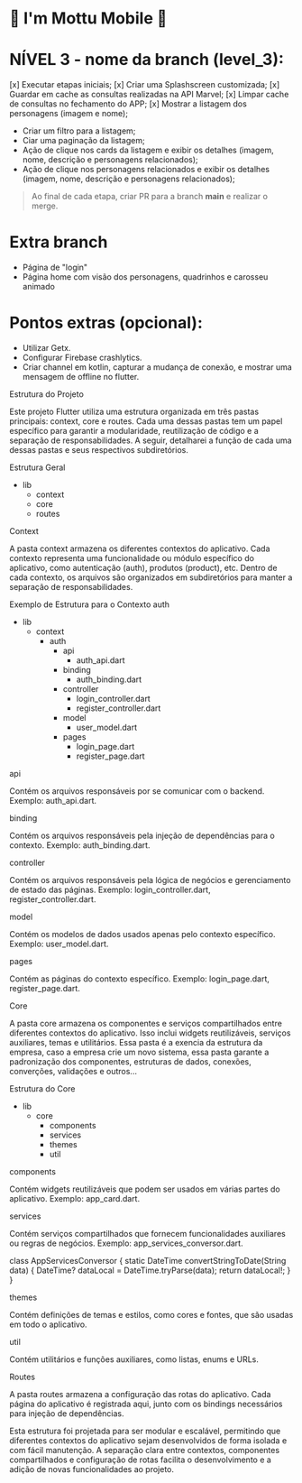 
# 🛵 I'm Mottu Mobile 🛵

# NÍVEL 3 - nome da branch (level_3):
[x] Executar etapas iniciais;
[x] Criar uma Splashscreen customizada;
[x] Guardar em cache as consultas realizadas na API Marvel;
[x] Limpar cache de consultas no fechamento do APP;
[x] Mostrar a listagem dos personagens (imagem e nome);
- Criar um filtro para a listagem;
- Ciar uma paginação da listagem;
- Ação de clique nos cards da listagem e exibir os detalhes (imagem, nome, descrição e personagens relacionados);
- Ação de clique nos personagens relacionados e exibir os detalhes (imagem, nome, descrição e personagens relacionados);

> Ao final de cada etapa, criar PR para a branch **main** e realizar o merge.

# Extra branch
- Página de "login"
- Página home com visão dos personagens, quadrinhos e carosseu animado

# Pontos extras (opcional):
- Utilizar Getx.
- Configurar Firebase crashlytics.
- Criar channel em kotlin, capturar a mudança de conexão, e mostrar uma mensagem de offline no flutter.




Estrutura do Projeto

Este projeto Flutter utiliza uma estrutura organizada em três pastas principais: context, core e routes. Cada uma dessas pastas tem um papel específico para garantir a modularidade, reutilização de código e a separação de responsabilidades. A seguir, detalharei a função de cada uma dessas pastas e seus respectivos subdiretórios.

Estrutura Geral
- lib
  - context
  - core
  - routes


Context

A pasta context armazena os diferentes contextos do aplicativo. Cada contexto representa uma funcionalidade ou módulo específico do aplicativo, como autenticação (auth), produtos (product), etc. Dentro de cada contexto, os arquivos são organizados em subdiretórios para manter a separação de responsabilidades.

Exemplo de Estrutura para o Contexto auth  
- lib
  - context
    - auth
      - api
        - auth_api.dart
      - binding
        - auth_binding.dart
      - controller
        - login_controller.dart
        - register_controller.dart
      - model
        - user_model.dart
      - pages
        - login_page.dart
        - register_page.dart

api

Contém os arquivos responsáveis por se comunicar com o backend. Exemplo: auth_api.dart.

binding

Contém os arquivos responsáveis pela injeção de dependências para o contexto. Exemplo: auth_binding.dart.

controller

Contém os arquivos responsáveis pela lógica de negócios e gerenciamento de estado das páginas. Exemplo: login_controller.dart, register_controller.dart.

model

Contém os modelos de dados usados apenas pelo contexto específico. Exemplo: user_model.dart.

pages

Contém as páginas do contexto específico. Exemplo: login_page.dart, register_page.dart.




Core

A pasta core armazena os componentes e serviços compartilhados entre diferentes contextos do aplicativo. Isso inclui widgets reutilizáveis, serviços auxiliares, temas e utilitários. Essa pasta é a exencia da estrutura da empresa, caso a empresa crie um novo sistema, essa pasta garante a padronização dos componentes, estruturas de dados, conexões, converções, validações e outros...

Estrutura do Core
- lib
  - core
    - components
    - services
    - themes
    - util

components

Contém widgets reutilizáveis que podem ser usados em várias partes do aplicativo. Exemplo: app_card.dart.

services

Contém serviços compartilhados que fornecem funcionalidades auxiliares ou regras de negócios. Exemplo: app_services_conversor.dart.

class AppServicesConversor {
  static DateTime convertStringToDate(String data) {
    DateTime? dataLocal = DateTime.tryParse(data);
    return dataLocal!;
  }
}

themes

Contém definições de temas e estilos, como cores e fontes, que são usadas em todo o aplicativo.

util

Contém utilitários e funções auxiliares, como listas, enums e URLs.




Routes

A pasta routes armazena a configuração das rotas do aplicativo. Cada página do aplicativo é registrada aqui, junto com os bindings necessários para injeção de dependências.





Esta estrutura foi projetada para ser modular e escalável, permitindo que diferentes contextos do aplicativo sejam desenvolvidos de forma isolada e com fácil manutenção. A separação clara entre contextos, componentes compartilhados e configuração de rotas facilita o desenvolvimento e a adição de novas funcionalidades ao projeto.